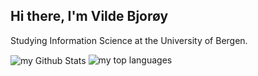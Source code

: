 ## Hi there, I'm Vilde Bjorøy
Studying Information Science at the University of Bergen. 

<img align="center" src="https://github-readme-stats.vercel.app/api?username=lolzieslol&include_all_commits=true&count_private=true&show_icons=true&line_height=20&title_color=2B5BBD&icon_color=1124BB&text_color=A1A1A1&bg_color=0,000000,130F40" alt="my Github Stats"/>
<img src="https://github-readme-stats.vercel.app/api/top-langs?username=lolzieslol&show_icons=true&locale=en&layout=compact&theme=chartreuse-dark" alt="my top languages" />


<!--
**lolzieslol/lolzieslol** is a ✨ _special_ ✨ repository because its `README.md` (this file) appears on your GitHub profile.

Here are some ideas to get you started:

- 🔭 I’m currently working on ...
- 🌱 I’m currently learning ...
- 👯 I’m looking to collaborate on ...
- 🤔 I’m looking for help with ...
- 💬 Ask me about ...
- 📫 How to reach me: ...
- 😄 Pronouns: ...
- ⚡ Fun fact: ...
-->
